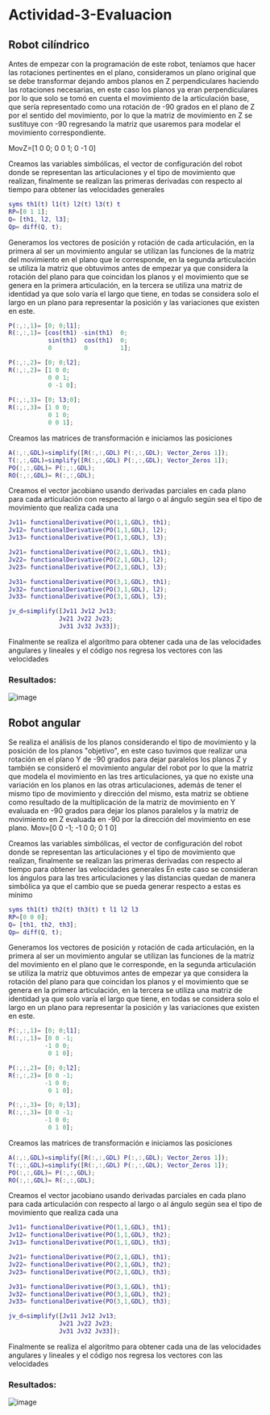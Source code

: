 # Actividad-3-Evaluacion

## Robot cilíndrico 

Antes de empezar con la programación de este robot, teníamos que hacer las rotaciones pertinentes en el plano, consideramos un plano original que se debe transformar dejando ambos planos en Z perpendiculares haciendo las rotaciones necesarias, en este caso los planos ya eran perpendiculares por lo que solo se tomó en cuenta el movimiento de la articulación base, que sería representado como una rotación de -90 grados en el plano de Z por el sentido del movimiento, por lo que la matriz de movimiento en Z se sustituye con -90 regresando la matriz que usaremos para modelar el movimiento correspondiente.

MovZ=[1 0 0; 0 0 1; 0 -1 0]

Creamos las variables simbólicas, el vector de configuración del robot donde se representan las articulaciones y el tipo de movimiento que realizan, finalmente se realizan las primeras derivadas con respecto al tiempo para obtener las velocidades generales

``` matlab
syms th1(t) l1(t) l2(t) l3(t) t 
RP=[0 1 1];
Q= [th1, l2, l3];
Qp= diff(Q, t);
```
Generamos los vectores de posición y rotación de cada articulación, en la primera al ser un movimiento angular se utilizan las funciones de la matriz del movimiento en el plano que le corresponde, en la segunda articulación se utiliza la matriz que obtuvimos antes de empezar ya que considera la rotación del plano para que coincidan los planos y el movimiento que se genera en la primera articulación, en la tercera se utiliza una matriz de identidad ya que solo varía el largo que tiene, en todas se considera solo el largo en un plano para representar la posición y las variaciones que existen en este.

``` matlab
P(:,:,1)= [0; 0;l1];
R(:,:,1)= [cos(th1) -sin(th1)  0;
           sin(th1)  cos(th1)  0;
           0         0         1];

P(:,:,2)= [0; 0;l2];
R(:,:,2)= [1 0 0;
           0 0 1;
           0 -1 0];
           
P(:,:,3)= [0; l3;0];
R(:,:,3)= [1 0 0;
           0 1 0;
           0 0 1];
```

Creamos las matrices de transformación e iniciamos las posiciones

``` matlab
A(:,:,GDL)=simplify([R(:,:,GDL) P(:,:,GDL); Vector_Zeros 1]);
T(:,:,GDL)=simplify([R(:,:,GDL) P(:,:,GDL); Vector_Zeros 1]);
PO(:,:,GDL)= P(:,:,GDL); 
RO(:,:,GDL)= R(:,:,GDL); 
```

Creamos el vector jacobiano usando derivadas parciales en cada plano para cada articulación con respecto al largo o al ángulo según sea el tipo de movimiento que realiza cada una

``` matlab
Jv11= functionalDerivative(PO(1,1,GDL), th1);
Jv12= functionalDerivative(PO(1,1,GDL), l2);
Jv13= functionalDerivative(PO(1,1,GDL), l3);

Jv21= functionalDerivative(PO(2,1,GDL), th1);
Jv22= functionalDerivative(PO(2,1,GDL), l2);
Jv23= functionalDerivative(PO(2,1,GDL), l3);

Jv31= functionalDerivative(PO(3,1,GDL), th1);
Jv32= functionalDerivative(PO(3,1,GDL), l2);
Jv33= functionalDerivative(PO(3,1,GDL), l3);

jv_d=simplify([Jv11 Jv12 Jv13;
              Jv21 Jv22 Jv23;
              Jv31 Jv32 Jv33]);
``` 

Finalmente se realiza el algoritmo para obtener cada una de las velocidades angulares y lineales y el código nos regresa los vectores con las velocidades 

### Resultados:
![image](https://user-images.githubusercontent.com/100874942/222858417-b4cb230c-e6cc-4f09-a2cc-192fc0c76733.png)


## Robot angular 

Se realiza el análisis de los planos considerando el tipo de movimiento y la posición de los planos "objetivo", en este caso tuvimos que realizar una rotación en el plano Y de -90 grados para dejar paralelos los planos Z y también se consideró el movimiento angular del robot por lo que la matriz que modela el movimiento en las tres articulaciones, ya que no existe una variación en los planos en las otras articulaciones, además de tener el mismo tipo de movimiento y dirección del mismo, esta matriz se obtiene como resultado de la multiplicación de la matriz de movimiento en Y evaluada en -90 grados para dejar los planos paralelos y la matriz de movimiento en Z evaluada en -90 por la dirección del movimiento en ese plano.
Mov=[0 0 -1; -1 0 0; 0 1 0]

Creamos las variables simbólicas, el vector de configuración del robot donde se representan las articulaciones y el tipo de movimiento que realizan, finalmente se realizan las primeras derivadas con respecto al tiempo para obtener las velocidades generales
En este caso se consideran los ángulos para las tres articulaciones y las distancias quedan de manera simbólica ya que el cambio que se pueda generar respecto a estas es mínimo

``` matlab
syms th1(t) th2(t) th3(t) t l1 l2 l3
RP=[0 0 0];
Q= [th1, th2, th3];
Qp= diff(Q, t);
```
Generamos los vectores de posición y rotación de cada articulación, en la primera al ser un movimiento angular se utilizan las funciones de la matriz del movimiento en el plano que le corresponde, en la segunda articulación se utiliza la matriz que obtuvimos antes de empezar ya que considera la rotación del plano para que coincidan los planos y el movimiento que se genera en la primera articulación, en la tercera se utiliza una matriz de identidad ya que solo varía el largo que tiene, en todas se considera solo el largo en un plano para representar la posición y las variaciones que existen en este.

``` matlab
P(:,:,1)= [0; 0;l1];
R(:,:,1)= [0 0 -1;
          -1 0 0;
           0 1 0];

P(:,:,2)= [0; 0;l2];
R(:,:,2)= [0 0 -1;
          -1 0 0;
           0 1 0];

P(:,:,3)= [0; 0;l3];
R(:,:,3)= [0 0 -1;
          -1 0 0;
           0 1 0];

```

Creamos las matrices de transformación e iniciamos las posiciones

``` matlab
A(:,:,GDL)=simplify([R(:,:,GDL) P(:,:,GDL); Vector_Zeros 1]);
T(:,:,GDL)=simplify([R(:,:,GDL) P(:,:,GDL); Vector_Zeros 1]);
PO(:,:,GDL)= P(:,:,GDL); 
RO(:,:,GDL)= R(:,:,GDL); 
```

Creamos el vector jacobiano usando derivadas parciales en cada plano para cada articulación con respecto al largo o al ángulo según sea el tipo de movimiento que realiza cada una

``` matlab
Jv11= functionalDerivative(PO(1,1,GDL), th1);
Jv12= functionalDerivative(PO(1,1,GDL), th2);
Jv13= functionalDerivative(PO(1,1,GDL), th3);

Jv21= functionalDerivative(PO(2,1,GDL), th1);
Jv22= functionalDerivative(PO(2,1,GDL), th2);
Jv23= functionalDerivative(PO(2,1,GDL), th3);

Jv31= functionalDerivative(PO(3,1,GDL), th1);
Jv32= functionalDerivative(PO(3,1,GDL), th2);
Jv33= functionalDerivative(PO(3,1,GDL), th3);

jv_d=simplify([Jv11 Jv12 Jv13;
              Jv21 Jv22 Jv23;
              Jv31 Jv32 Jv33]);
``` 

Finalmente se realiza el algoritmo para obtener cada una de las velocidades angulares y lineales y el código nos regresa los vectores con las velocidades 

### Resultados:
![image](https://user-images.githubusercontent.com/100874942/222860164-5fe604db-5da2-4f39-9efc-94c11c1d9bd5.png)
